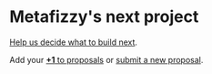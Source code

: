# Metafizzy's next project

[Help us decide what to build next](https://github.com/metafizzy/next-project/issues).

Add your [**+1** to proposals](https://github.com/metafizzy/next-project/issues) or [submit a new proposal](https://github.com/metafizzy/next-project/issues/new).
